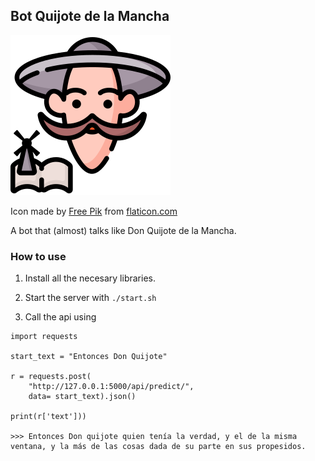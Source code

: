 ## Bot Quijote de la Mancha 

![Don quijote logo](./assets/don-quixote.png)

Icon made by [Free Pik](https://www.flaticon.com/authors/freepik) from [flaticon.com](https://www.flaticon.com/)

A bot that (almost) talks like Don Quijote de la Mancha.

### How to use

1. Install all the necesary libraries.

2. Start the server with `./start.sh`

3. Call the api using

```
import requests

start_text = "Entonces Don Quijote"

r = requests.post(
    "http://127.0.0.1:5000/api/predict/",
    data= start_text).json()

print(r['text']))

>>> Entonces Don quijote quien tenía la verdad, y el de la misma ventana, y la más de las cosas dada de su parte en sus propesidos.
```